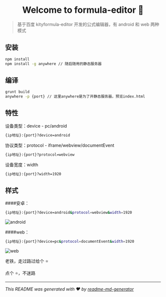 <h1 align="center">Welcome to formula-editor 👋</h1>

> 基于百度 kityformula-editor 开发的公式编辑器，有 android 和 web 两种模式

## 安装

```sh
npm install
npm install -g anywhere // 随启随用的静态服务器
```

## 编译

```sh
grunt build
anywhere -p {port} // 这里anywhere是为了开静态服务器，预览index.html
```

## 特性

设备类型：device - pc/android

```sh
{ip地址}:{port}?device=android
```

协议类型：protocol - iframe/webview/documentEvent

```sh
{ip地址}:{port}?protocol=webview
```

设备宽度：width

```sh
{ip地址}:{port}?width=1920
```

## 样式

####安卓：

```sh
{ip地址}:{port}?device=android&protocol=webview&width=1920
```

![android](https://github.com/SugarTurboS/Formula-Editor/blob/dev-2.0.19/images/android.png)

####web：

```sh
{ip地址}:{port}?device=pc&protocol=documentEvent&width=1920
```

![web](https://github.com/SugarTurboS/Formula-Editor/blob/dev-2.0.19/images/web.png)

老铁，走过路过给个 ⭐️

点个 ⭐️，不迷路

---

_This README was generated with ❤️ by [readme-md-generator](https://github.com/kefranabg/readme-md-generator)_
